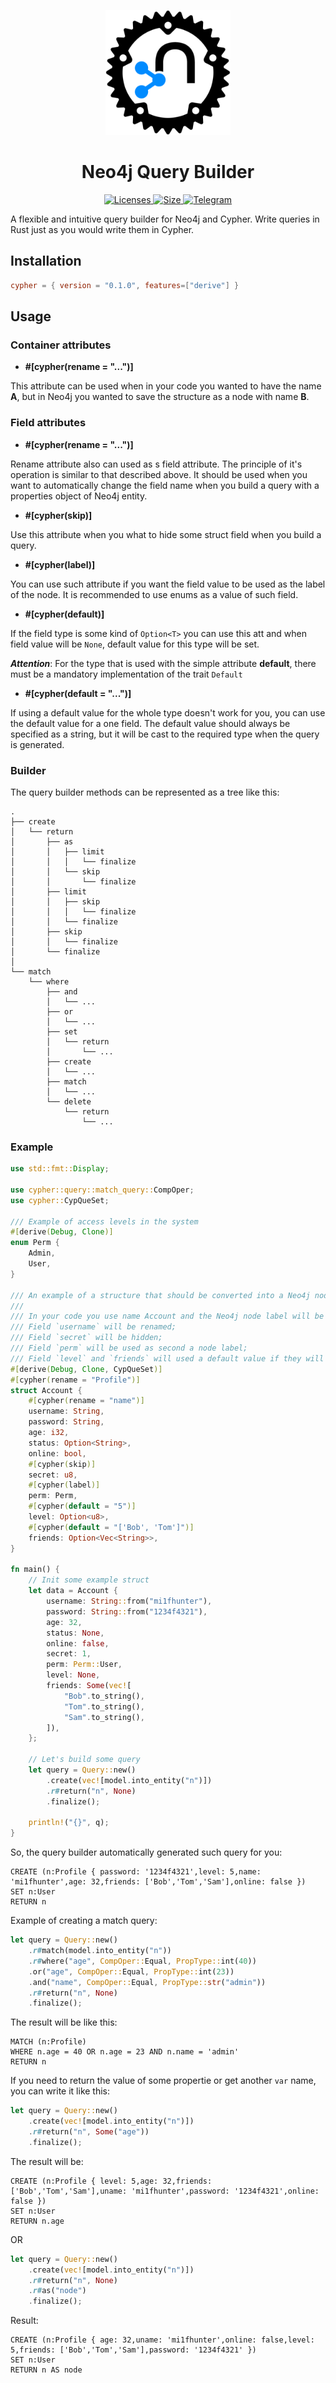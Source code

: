 <p align="center"><img height="200" src="assets/cypher_logo.png" alt="go-excel"></p>

<h1 align="center">Neo4j Query Builder</h1>
<p align="center">
    <a href="https://opensource.org/licenses/BSD-3-Clause">
        <img src="https://img.shields.io/github/license/I0HuKc/cypher" alt="Licenses">
    </a>
    <a href="https://t.me/I0HuKc">
        <img src="https://img.shields.io/github/repo-size/I0HuKc/cypher" alt="Size">
    </a>
    <a href="https://t.me/I0HuKc">
        <img src="https://img.shields.io/badge/I0HuKc-Telegram-blue" alt="Telegram">
    </a> 
</p>

A flexible and intuitive query builder for Neo4j and Cypher. Write queries in Rust just as you would write them in Cypher.

## Installation

```toml
cypher = { version = "0.1.0", features=["derive"] }
```


## Usage

### Container attributes

* **#[cypher(rename = "...")]**

This attribute can be used when in your code you wanted to have the name **A**, but in Neo4j you wanted to save the structure as a node with name **B**.


### Field attributes

* **#[cypher(rename = "...")]**

Rename attribute also can used as s field attribute. The principle of it's operation is similar to that described above. It should be used when you want to automatically change the field name when you build a query with a properties object of Neo4j entity.

* **#[cypher(skip)]**

Use this attribute when you what to hide some struct field when you build a query.

* **#[cypher(label)]**

You can use such attribute if you want the field value to be used as the label of the node.
It is recommended to use enums as a value of such field. 

* **#[cypher(default)]**

If the field type is some kind of `Option<T>` you can use this att and when field value will be `None`, default value for this type will be set. 

***Attention***: For the type that is used with the simple attribute **default**, there must be a mandatory implementation of the trait `Default`

* **#[cypher(default = "...")]**

If using a default value for the whole type doesn't work for you, you can use the default value for a one field. The default value should always be specified as a string, but it will be cast to the required type when the query is generated.

### Builder

The query builder methods can be represented as a tree like this:

```
.
├── create
│   └── return
│       ├── as
│       │   ├── limit
│       │   │   └── finalize
│       │   └── skip
│       │       └── finalize
│       ├── limit
│       │   ├── skip
│       │   │   └── finalize
│       │   └── finalize
│       ├── skip
│       │   └── finalize
│       └── finalize
│
└── match
    └── where
        ├── and
        │   └── ...
        ├── or
        │   └── ...
        ├── set
        │   └── return
        │       └── ...
        ├── create
        │   └── ...
        ├── match
        │   └── ...
        └── delete
            └── return
                └── ...
```

### Example

```rust
use std::fmt::Display;

use cypher::query::match_query::CompOper;
use cypher::CypQueSet;

/// Example of access levels in the system
#[derive(Debug, Clone)]
enum Perm {
    Admin,
    User,
}

/// An example of a structure that should be converted into a Neo4j node.
/// 
/// In your code you use name Account and the Neo4j node label will be Profile.
/// Field `username` will be renamed;
/// Field `secret` will be hidden;
/// Field `perm` will be used as second a node label;
/// Field `level` and `friends` will used a default value if they will be None;
#[derive(Debug, Clone, CypQueSet)]
#[cypher(rename = "Profile")]
struct Account {
    #[cypher(rename = "name")]
    username: String,
    password: String,
    age: i32,
    status: Option<String>,
    online: bool,
    #[cypher(skip)]
    secret: u8,
    #[cypher(label)]
    perm: Perm,
    #[cypher(default = "5")]
    level: Option<u8>,
    #[cypher(default = "['Bob', 'Tom']")]
    friends: Option<Vec<String>>,
}

fn main() {
    // Init some example struct
    let data = Account {
        username: String::from("mi1fhunter"),
        password: String::from("1234f4321"),
        age: 32,
        status: None,
        online: false,
        secret: 1,
        perm: Perm::User,
        level: None,
        friends: Some(vec![
            "Bob".to_string(),
            "Tom".to_string(),
            "Sam".to_string(),
        ]),
    };

    // Let's build some query
    let query = Query::new()
        .create(vec![model.into_entity("n")])
        .r#return("n", None)
        .finalize();

    println!("{}", q);
}
```

So, the query builder automatically generated such query for you:

```
CREATE (n:Profile { password: '1234f4321',level: 5,name: 'mi1fhunter',age: 32,friends: ['Bob','Tom','Sam'],online: false })
SET n:User
RETURN n
```


Example of creating a match query:

```rust
let query = Query::new()
    .r#match(model.into_entity("n"))
    .r#where("age", CompOper::Equal, PropType::int(40))
    .or("age", CompOper::Equal, PropType::int(23))
    .and("name", CompOper::Equal, PropType::str("admin"))
    .r#return("n", None)
    .finalize();
```

The result will be like this: 

```
MATCH (n:Profile)
WHERE n.age = 40 OR n.age = 23 AND n.name = 'admin' 
RETURN n
```


If you need to return the value of some propertie or get another `var` name, you can write it like this:

```rust
let query = Query::new()
    .create(vec![model.into_entity("n")])
    .r#return("n", Some("age"))
    .finalize();
```

The result will be:

```
CREATE (n:Profile { level: 5,age: 32,friends: ['Bob','Tom','Sam'],uname: 'mi1fhunter',password: '1234f4321',online: false })
SET n:User
RETURN n.age

```

OR

```rust
let query = Query::new()
    .create(vec![model.into_entity("n")])
    .r#return("n", None)
    .r#as("node")
    .finalize();
```

Result:

```
CREATE (n:Profile { age: 32,uname: 'mi1fhunter',online: false,level: 5,friends: ['Bob','Tom','Sam'],password: '1234f4321' })
SET n:User
RETURN n AS node
```